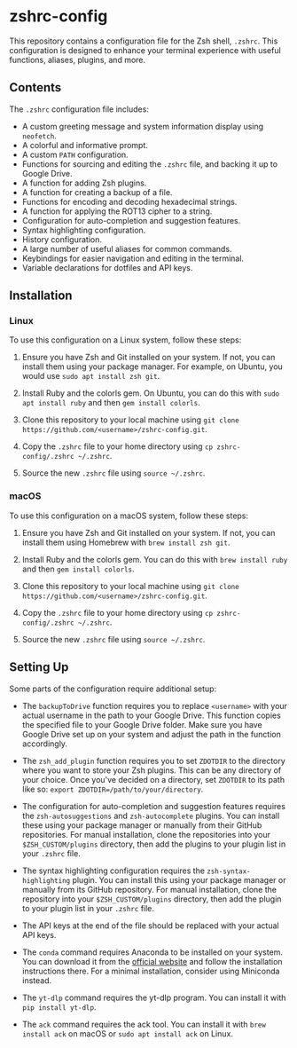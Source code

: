 # zshrc-config

This repository contains a configuration file for the Zsh shell, `.zshrc`. This configuration is designed to enhance your terminal experience with useful functions, aliases, plugins, and more. 

## Contents

The `.zshrc` configuration file includes:

- A custom greeting message and system information display using `neofetch`.
- A colorful and informative prompt.
- A custom `PATH` configuration.
- Functions for sourcing and editing the `.zshrc` file, and backing it up to Google Drive.
- A function for adding Zsh plugins.
- A function for creating a backup of a file.
- Functions for encoding and decoding hexadecimal strings.
- A function for applying the ROT13 cipher to a string.
- Configuration for auto-completion and suggestion features.
- Syntax highlighting configuration.
- History configuration.
- A large number of useful aliases for common commands.
- Keybindings for easier navigation and editing in the terminal.
- Variable declarations for dotfiles and API keys.

## Installation

### Linux

To use this configuration on a Linux system, follow these steps:

1. Ensure you have Zsh and Git installed on your system. If not, you can install them using your package manager. For example, on Ubuntu, you would use `sudo apt install zsh git`.

2. Install Ruby and the colorls gem. On Ubuntu, you can do this with `sudo apt install ruby` and then `gem install colorls`.

3. Clone this repository to your local machine using `git clone https://github.com/<username>/zshrc-config.git`.

4. Copy the `.zshrc` file to your home directory using `cp zshrc-config/.zshrc ~/.zshrc`.

5. Source the new `.zshrc` file using `source ~/.zshrc`.

### macOS

To use this configuration on a macOS system, follow these steps:

1. Ensure you have Zsh and Git installed on your system. If not, you can install them using Homebrew with `brew install zsh git`.

2. Install Ruby and the colorls gem. You can do this with `brew install ruby` and then `gem install colorls`.

3. Clone this repository to your local machine using `git clone https://github.com/<username>/zshrc-config.git`.

4. Copy the `.zshrc` file to your home directory using `cp zshrc-config/.zshrc ~/.zshrc`.

5. Source the new `.zshrc` file using `source ~/.zshrc`.

## Setting Up

Some parts of the configuration require additional setup:

- The `backupToDrive` function requires you to replace `<username>` with your actual username in the path to your Google Drive. This function copies the specified file to your Google Drive folder. Make sure you have Google Drive set up on your system and adjust the path in the function accordingly.

- The `zsh_add_plugin` function requires you to set `ZDOTDIR` to the directory where you want to store your Zsh plugins. This can be any directory of your choice. Once you've decided on a directory, set `ZDOTDIR` to its path like so: `export ZDOTDIR=/path/to/your/directory`.

- The configuration for auto-completion and suggestion features requires the `zsh-autosuggestions` and `zsh-autocomplete` plugins. You can install these using your package manager or manually from their GitHub repositories. For manual installation, clone the repositories into your `$ZSH_CUSTOM/plugins` directory, then add the plugins to your plugin list in your `.zshrc` file.

- The syntax highlighting configuration requires the `zsh-syntax-highlighting` plugin. You can install this using your package manager or manually from its GitHub repository. For manual installation, clone the repository into your `$ZSH_CUSTOM/plugins` directory, then add the plugin to your plugin list in your `.zshrc` file.

- The API keys at the end of the file should be replaced with your actual API keys.

- The `conda` command requires Anaconda to be installed on your system. You can download it from the [official website](https://www.anaconda.com/products/distribution) and follow the installation instructions there. For a minimal installation, consider using Miniconda instead.

- The `yt-dlp` command requires the yt-dlp program. You can install it with `pip install yt-dlp`.

- The `ack` command requires the ack tool. You can install it with `brew install ack` on macOS or `sudo apt install ack` on Linux.
